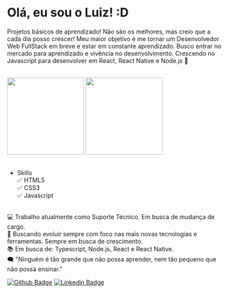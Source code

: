 # Olá, eu sou o Luiz! :D

Projetos básicos de aprendizado! Não são os melhores, mas creio que a cada dia posso crescer!
Meu maior objetivo é me tornar um Desenvolvedor Web FullStack em breve e estar em constante aprendizado. Busco entrar no mercado para aprendizado e vivência no desenvolvimento. Crescendo no Javascript para desenvolver em React, React Native e Node.js 🚀

</br>
<div>
  <a href="https://github.com/tiagosantana88">
  <img height="180em" src="https://github-readme-stats.vercel.app/api?username=luizfelipeb&amp;show_icons=true&amp;theme=merko&amp;include_all_commits=true&amp;count_private=true" style="max-width: 100%;"></a>
  <a href="https://github.com/luizfelipeb">
    <img height="180em" src="https://github-readme-stats.vercel.app/api/top-langs/?username=luizfelipeb&amp;layout=compact&amp;langs_count=7&amp;theme=merko" style="max-width: 50%;"></a>
</div>
</br>

- Skills
</br>✅ HTML5
</br>✅ CSS3
</br>✅ Javascript

</br>💻 Trabalho atualmente como Suporte Técnico. Em busca de mudança de cargo.
</br>🚀 Buscando evoluir sempre com foco nas mais novas tecnologias e ferramentas. Sempre em busca de crescimento.
</br>📚 Em busca de: Typescript, Node.js, React e React Native.
</br>🗨 "Ninguém é tão grande que não possa aprender, nem tão pequeno que não possa ensinar."

[![Github Badge](https://img.shields.io/badge/-Github-000?style=flat-square&logo=Github&logoColor=white&link=https://github.com/luizfelipeb)](https://github.com/luizfelipeb) [![Linkedin Badge](https://img.shields.io/badge/-LinkedIn-blue?style=flat-square&logo=Linkedin&logoColor=white&link=https://www.linkedin.com/in/luiz-felipe-barros/)](https://www.linkedin.com/in/luiz-felipe-barros/)

